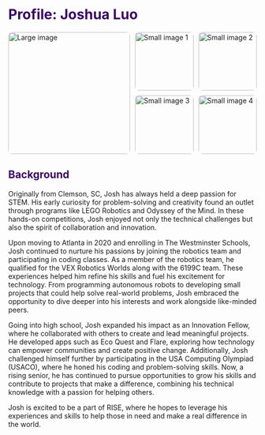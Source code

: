# <span style="color: #3c0366;">Profile: Joshua Luo</span>

<!-- Horizontal collage layout: 1 large square image + 4 smaller square images stacked to the right -->
<div style="display: grid; grid-template-columns: 1fr 1fr; gap: 10px; align-items: center;">
  <!-- Large square image on the left -->
  <img src="https://risestem.github.io/rise/public/josh1.JPG" alt="Large image" style="width: 100%; aspect-ratio: 1/1; border-radius: 8px; object-fit: cover;">
  
  <!-- 2×2 grid of smaller square images on the right -->
  <div style="display: grid; grid-template-columns: repeat(2, 1fr); grid-template-rows: repeat(2, 1fr); gap: 10px;">
    <img src="https://risestem.github.io/rise/public/josh5.JPG" alt="Small image 1" style="width: 100%; aspect-ratio: 1/1; border-radius: 8px; object-fit: cover;">
    <img src="https://risestem.github.io/rise/public/josh2.JPG" alt="Small image 2" style="width: 100%; aspect-ratio: 1/1; border-radius: 8px; object-fit: cover;">
    <img src="https://risestem.github.io/rise/public/josh3.jpeg" alt="Small image 3" style="width: 100%; aspect-ratio: 1/1; border-radius: 8px; object-fit: cover;">
    <img src="https://risestem.github.io/rise/public/josh4.jpeg" alt="Small image 4" style="width: 100%; aspect-ratio: 1/1; border-radius: 8px; object-fit: cover;">
  </div>
</div>

## <span style="color: #3c0366;">Background</span>


Originally from Clemson, SC, Josh has always held a deep passion for STEM. His early curiosity for problem-solving and creativity found an outlet through programs like LEGO Robotics and Odyssey of the Mind. In these hands-on competitions, Josh enjoyed not only the technical challenges but also the spirit of collaboration and innovation.

Upon moving to Atlanta in 2020 and enrolling in The Westminster Schools, Josh continued to nurture his passions by joining the robotics team and participating in coding classes. As a member of the robotics team, he qualified for the VEX Robotics Worlds along with the 6199C team. These experiences helped him refine his skills and fuel his excitement for technology. From programming autonomous robots to developing small projects that could help solve real-world problems, Josh embraced the opportunity to dive deeper into his interests and work alongside like-minded peers.

Going into high school, Josh expanded his impact as an Innovation Fellow, where he collaborated with others to create and lead meaningful projects. He developed apps such as Eco Quest and Flare, exploring how technology can empower communities and create positive change. Additionally, Josh challenged himself further by participating in the USA Computing Olympiad (USACO), where he honed his coding and problem-solving skills. Now, a rising senior, he has continued to pursue opportunities to grow his skills and contribute to projects that make a difference, combining his technical knowledge with a passion for helping others.

Josh is excited to be a part of RISE, where he hopes to leverage his experiences and skills to help those in need and make a real difference in the world.
